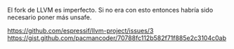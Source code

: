 El fork de LLVM es imperfecto. Si no era con esto entonces habría sido
necesario poner más unsafe.

https://github.com/espressif/llvm-project/issues/3
https://gist.github.com/pacmancoder/70788fc112b582f71f885e2c3104c0ab

